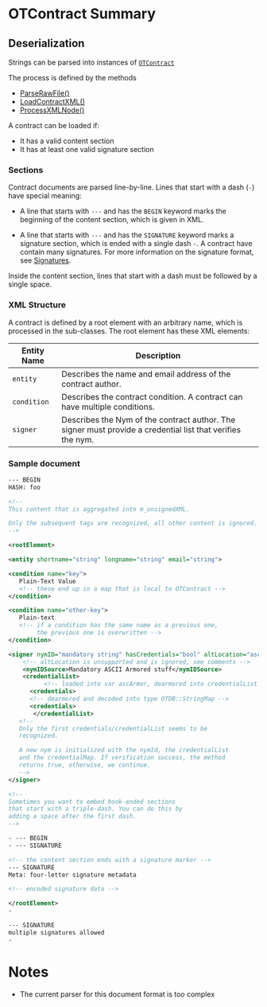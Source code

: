 # OTContract Summary

## Deserialization

Strings can be parsed into instances of [`OTContract`][OTContract]

The process is defined by the methods
* [ParseRawFile()][ParseRawFile]
* [LoadContractXML()][LoadContractXML]
* [ProcessXMLNode()][ProcessXMLNode]

A contract can be loaded if:

* It has a valid content section
* It has at least one valid signature section

### Sections

Contract documents are parsed line-by-line. Lines that start with a dash (`-`) have special meaning:

* A line that starts with `---` and has the `BEGIN` keyword marks the beginning of the content section, which is given in XML.

* A line that starts with `---` and has the `SIGNATURE` keyword marks a signature section, which is ended with a single dash `-`. A contract have contain many signatures. For more information on the signature format, see [Signatures](#Signatures).

Inside the content section, lines that start with a dash must be followed by a single space.

### XML Structure

A contract is defined by a root element with an arbitrary name, which is processed in the sub-classes. The root element has these XML elements:

Entity Name | Description
------------|------------
`entity`    | Describes the name and email address of the contract author.
`condition` | Describes the contract condition. A contract can have multiple conditions.
`signer`    | Describes the Nym of the contract author. The signer must provide a credential list that verifies the nym.

### Sample document

```xml
--- BEGIN
HASH: foo

<!--
This content that is aggregated into m_unsignedXML.

Only the subsequent tags are recognized, all other content is ignored.
-->

<rootElement>

<entity shortname="string" longname="string" email="string">

<condition name="key">
   Plain-Text Value
   <!-- these end up in a map that is local to OTContract -->
</condition>

<condition name="other-key">
   Plain-text
   <!-- if a condition has the same name as a previous one,
        the previous one is overwritten -->
</condition>

<signer nymID="mandatory string" hasCredentials="bool" altLocation="asciiarmor">
    <!-- altLocation is unsupported and is ignored, see comments -->
    <nymIDSource>Mandatory ASCII Armored stuff</nymIDSource>
    <credentialList>
          <!-- loaded into var ascArmor, dearmored into credentialList -->
      <credentials>
      <!-- dearmored and decoded into type OTDB::StringMap -->
      <credentials>
       </credentialList>
   <!--
   Only the first credentials/credentialList seems to be
   recognized.

   A new nym is initialized with the nymId, the credentialList
   and the credentialMap. If verification success, the method
   returns true, otherwise, we continue.
   -->
</signer>

<!--
Sometimes you want to embed book-ended sections
that start with a triple-dash. You can do this by
adding a space after the first dash.
-->

- --- BEGIN
- --- SIGNATURE

<!-- the content section ends with a signature marker -->
--- SIGNATURE
Meta: four-letter signature metadata

<!-- encoded signature data -->

</rootElement>
-

--- SIGNATURE
multiple signatures allowed
-
```

# Notes

* The current parser for this document format is too complex

[OTContract]: https://github.com/Open-Transactions/opentxs/blob/171bdbdd1327fa016f2043bf43d8662055d263d2/src/core/OTContract.cpp

[ParseRawFile]: https://github.com/Open-Transactions/opentxs/blob/db31c6aa45bbb773aebbdbd4298acd3755785420/src/core/OTContract.cpp#L1374

[LoadContractXML]: https://github.com/Open-Transactions/opentxs/blob/db31c6aa45bbb773aebbdbd4298acd3755785420/src/core/OTContract.cpp#L1642

[ProcessXMLNode]: https://github.com/Open-Transactions/opentxs/blob/db31c6aa45bbb773aebbdbd4298acd3755785420/src/core/OTContract.cpp#L2391
